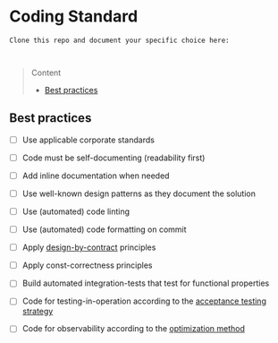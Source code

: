 # Coding Standard

```
Clone this repo and document your specific choice here:



```
> Content
> - [Best practices](#best-practices)


## Best practices

- [ ] Use applicable corporate standards


- [ ] Code must be self-documenting (readability first)


- [ ] Add inline documentation when needed


- [ ] Use well-known design patterns as they document the solution


- [ ] Use (automated) code linting


- [ ] Use (automated) code formatting on commit


- [ ] Apply [design-by-contract](https://www.eiffel.com/values/design-by-contract/introduction/) principles


- [ ] Apply const-correctness principles


- [ ] Build automated integration-tests that test for functional properties


- [ ] Code for testing-in-operation according to the [acceptance testing strategy](acceptance-test-strategy.md)


- [ ] Code for observability according to the [optimization method](optimization-method.md)
